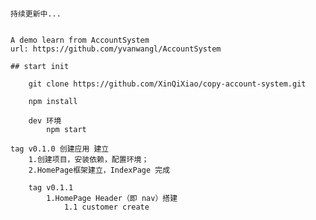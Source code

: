 ####

	持续更新中...
	

	A demo learn from AccountSystem
	url: https://github.com/yvanwangl/AccountSystem

	## start init

		git clone https://github.com/XinQiXiao/copy-account-system.git

		npm install 

		dev 环境
			npm start

	tag v0.1.0 创建应用 建立
		1.创建项目，安装依赖，配置环境；
		2.HomePage框架建立，IndexPage 完成

		tag v0.1.1 
			1.HomePage Header（即 nav）搭建
				1.1 customer create